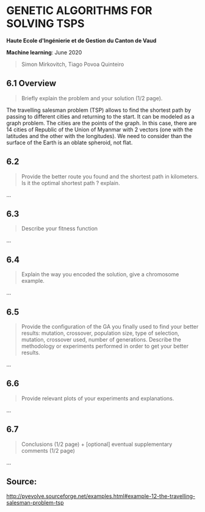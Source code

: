 #  GENETIC ALGORITHMS FOR SOLVING TSPS

**Haute Ecole d'Ingénierie et de Gestion du Canton de Vaud**

**Machine learning**: June 2020

> Simon Mirkovitch, Tiago Povoa Quinteiro

## 6.1 Overview

> Briefly explain the problem and your solution (1/2 page).

The travelling salesman problem (TSP) allows to find the shortest path by passing to different cities and returning to the start. It can be modeled as a graph problem. The cities are the points of the graph. In this case, there are 14 cities of Republic of the Union of Myanmar with 2 vectors (one with the latitudes and the other with the longitudes). We need to consider than the surface of the Earth is an oblate spheroid, not flat. 

## 6.2 

> Provide the better route you found and the shortest path in kilometers. Is it the optimal shortest path ? explain.

...

## 6.3

> Describe your fitness function

...

## 6.4

> Explain the way you encoded the solution, give a chromosome example.

...

## 6.5

> Provide the configuration of the GA you finally used to find your better results: mutation, crossover, population size, type of selection, mutation, crossover used, number of generations. Describe the methodology or experiments performed in order to get your better results.

...

## 6.6

> Provide relevant plots of your experiments and explanations.

...

## 6.7

> Conclusions (1/2 page) + [optional] eventual supplementary comments (1/2 page) 

...

## Source:

http://pyevolve.sourceforge.net/examples.html#example-12-the-travelling-salesman-problem-tsp

